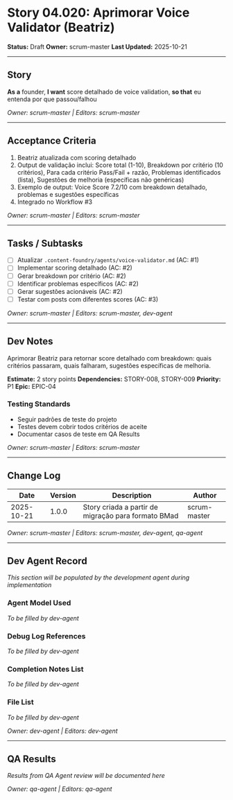# Story 04.020: Aprimorar Voice Validator (Beatriz)

**Status:** Draft
**Owner:** scrum-master
**Last Updated:** 2025-10-21

---

## Story

**As a** founder,
**I want** score detalhado de voice validation,
**so that** eu entenda por que passou/falhou

*Owner: scrum-master | Editors: scrum-master*

---

## Acceptance Criteria

1. Beatriz atualizada com scoring detalhado
2. Output de validação inclui: Score total (1-10), Breakdown por critério (10 critérios), Para cada critério Pass/Fail + razão, Problemas identificados (lista), Sugestões de melhoria (específicas não genéricas)
3. Exemplo de output: Voice Score 7.2/10 com breakdown detalhado, problemas e sugestões específicas
4. Integrado no Workflow #3

*Owner: scrum-master | Editors: scrum-master*

---

## Tasks / Subtasks

- [ ] Atualizar `.content-foundry/agents/voice-validator.md` (AC: #1)
- [ ] Implementar scoring detalhado (AC: #2)
- [ ] Gerar breakdown por critério (AC: #2)
- [ ] Identificar problemas específicos (AC: #2)
- [ ] Gerar sugestões acionáveis (AC: #2)
- [ ] Testar com posts com diferentes scores (AC: #3)

*Owner: scrum-master | Editors: scrum-master, dev-agent*

---

## Dev Notes

Aprimorar Beatriz para retornar score detalhado com breakdown: quais critérios passaram, quais falharam, sugestões específicas de melhoria.

**Estimate:** 2 story points
**Dependencies:** STORY-008, STORY-009
**Priority:** P1
**Epic:** EPIC-04

### Testing Standards

- Seguir padrões de teste do projeto
- Testes devem cobrir todos critérios de aceite
- Documentar casos de teste em QA Results

*Owner: scrum-master | Editors: scrum-master*

---

## Change Log

| Date | Version | Description | Author |
|------|---------|-------------|--------|
| 2025-10-21 | 1.0.0 | Story criada a partir de migração para formato BMad | scrum-master |

*Owner: scrum-master | Editors: scrum-master, dev-agent, qa-agent*

---

## Dev Agent Record

*This section will be populated by the development agent during implementation*

### Agent Model Used

*To be filled by dev-agent*

### Debug Log References

*To be filled by dev-agent*

### Completion Notes List

*To be filled by dev-agent*

### File List

*To be filled by dev-agent*

*Owner: dev-agent | Editors: dev-agent*

---

## QA Results

*Results from QA Agent review will be documented here*

*Owner: qa-agent | Editors: qa-agent*
